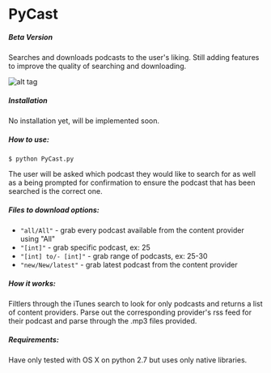 # PyCast

##### Beta Version

Searches and downloads podcasts to the user's liking. Still adding features to improve the quality of searching and downloading.


![alt tag](https://raw.githubusercontent.com/sacert/PyCast/master/PyCast/PyCastDemo.gif)

##### Installation

No installation yet, will be implemented soon.

##### How to use:

```                      
$ python PyCast.py
```

The user will be asked which podcast they would like to search for as well as a being prompted for confirmation to ensure the podcast that has been searched is the correct one.

##### Files to download options:

* `"all/All"`          -  grab every podcast available from the content provider using "All"
* `"[int]"`            -  grab specific podcast, ex: 25
* `"[int] to/- [int]"` -  grab range of podcasts, ex: 25-30
* `"new/New/latest"`   -  grab latest podcast from the content provider

##### How it works:
Filtlers through the iTunes search to look for only podcasts and returns a list of content providers. Parse out the corresponding provider's rss feed for their podcast and parse through the .mp3 files provided.

##### Requirements:
Have only tested with OS X on python 2.7 but uses only native libraries.

